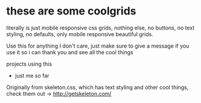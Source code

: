# these are some coolgrids
literally is just mobile responsive css grids, nothing else, no buttons, no text styling, no defaults, only mobile responsive beautiful grids. 

Use this for anything I don't care, just make sure to give a message if you use it so i can thank you and see all the cool things

projects using this
- just me so far 

Originally from skeleton.css, which has text styling and other cool things, check them out -> http://getskeleton.com/
